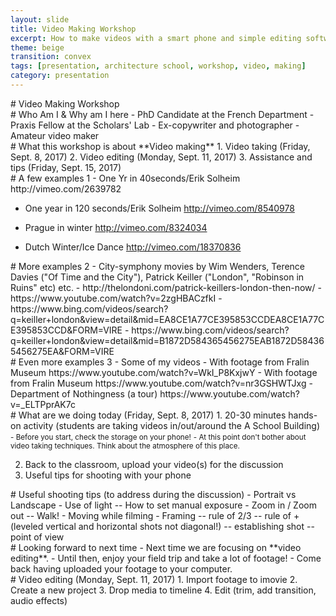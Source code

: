 ```yaml
---
layout: slide
title: Video Making Workshop
excerpt: How to make videos with a smart phone and simple editing software
theme: beige
transition: convex
tags: [presentation, architecture school, workshop, video, making]
category: presentation
---
```


<section data-markdown>
# Video Making Workshop
</section>

<section data-markdown>
# Who Am I & Why am I here
- PhD Candidate at the French Department
- Praxis Fellow at the Scholars' Lab
- Ex-copywriter and photographer
- Amateur video maker
</section>

<section data-markdown>
# What this workshop is about  
 **Video making**   
1. Video taking (Friday, Sept. 8, 2017)   
2. Video editing (Monday, Sept. 11, 2017)   
3. Assistance and tips (Friday, Sept. 15, 2017)
</section>

<section data-markdown>
# A few examples  1   
- One Yr in 40seconds/Erik Solheim
http://vimeo.com/2639782

- One year in 120 seconds/Erik Solheim
http://vimeo.com/8540978

- Prague in winter
http://vimeo.com/8324034

- Dutch Winter/Ice Dance
http://vimeo.com/18370836
</section>

<section data-markdown>
# More examples 2   
- City-symphony movies by Wim Wenders, Terence Davies ("Of Time and the City"), Patrick Keiller ("London", "Robinson in Ruins" etc) etc.  
- http://thelondoni.com/patrick-keillers-london-then-now/  
 - https://www.youtube.com/watch?v=2zgHBACzfkI  
 - https://www.bing.com/videos/search?q=keiller+london&view=detail&mid=EA8CE1A77CE395853CCDEA8CE1A77CE395853CCD&FORM=VIRE  
 - https://www.bing.com/videos/search?q=keiller+london&view=detail&mid=B1872D584365456275EAB1872D584365456275EA&FORM=VIRE  
</section>

<section data-markdown>
# Even more examples 3
- Some of my videos   
- With footage from Fralin Museum   
 https://www.youtube.com/watch?v=WkI_P8KxjwY  
-  With footage from Fralin Museum  
https://www.youtube.com/watch?v=nr3GSHWTJxg  
- Department of Nothingness (a tour)   
 https://www.youtube.com/watch?v=_ELTPprAK7c
</section>

<section data-markdown>
# What are we doing today (Friday, Sept. 8, 2017)  
 1. 20-30 minutes hands-on activity (students are taking videos in/out/around the A School Building)     
  <small>- Before you start, check the storage on your phone!</small>
  <small>- At this point don't bother about video taking techniques. Think about the atmosphere of this place.</small>

 2. Back to the classroom, upload your video(s) for the discussion
 3. Useful tips for shooting with your phone
</section>

<section data-markdown>
# Useful shooting tips (to address during the discussion)
- Portrait vs Landscape
- Use of light   
 -- How to set manual exposure
- Zoom in / Zoom out  
 -- Walk!
- Moving while filming  
- Framing   
  -- rule of 2/3  
  -- rule of + (leveled vertical and horizontal shots not diagonal!)  
  -- establishing shot   
  -- point of view
</section>  

<section data-markdown>
# Looking forward to next time   
- Next time we are focusing on **video editing**.
- Until then, enjoy your field trip and take a lot of footage!
- Come back having uploaded your footage to your computer.
</section>

<section data-markdown>
# Video editing (Monday, Sept. 11, 2017)
1. Import footage to imovie
2. Create a new project
3. Drop media to timeline
4. Edit (trim, add transition, audio effects)
</section>
